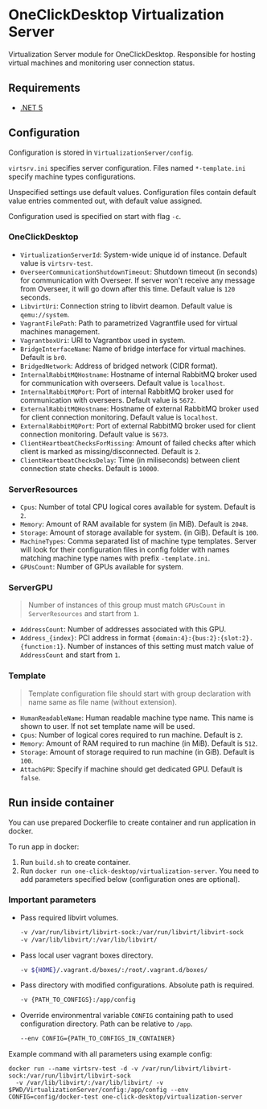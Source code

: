 # OneClickDesktop Virtualization Server

Virtualization Server module for OneClickDesktop. Responsible for hosting virtual machines and monitoring user connection status.

## Requirements

- [.NET 5](https://dotnet.microsoft.com/en-us/download/dotnet/5.0)
<!-- add libvirt and vagrant, maybe section about vagrant config? -->

## Configuration

Configuration is stored in `VirtualizationServer/config`.

`virtsrv.ini` specifies server configuration. Files named `*-template.ini` specify machine types configurations.

Unspecified settings use default values. Configuration files contain default value entries commented out, with default value assigned.

Configuration used is specified on start with flag `-c`.

### OneClickDesktop

- `VirtualizationServerId`: System-wide unique id of instance. Default value is `virtsrv-test`.
- `OverseerCommunicationShutdownTimeout`: Shutdown timeout (in seconds) for communication with Overseer. If server won't receive any message from Overseer, it will go down after this time. Default value is `120` seconds.
- `LibvirtUri`: Connection string to libvirt deamon. Default value is `qemu://system`.
- `VagrantFilePath`: Path to parametrized Vagrantfile used for virtual machines management.
- `VagrantboxUri`: URI to Vagrantbox used in system.
- `BridgeInterfaceName`: Name of bridge interface for virtual machines. Default is `br0`.
- `BridgedNetwork`: Address of bridged network (CIDR format).
- `InternalRabbitMQHostname`: Hostname of internal RabbitMQ broker used for communication with overseers. Default value is `localhost`.
- `InternalRabbitMQPort`: Port of internal RabbitMQ broker used for communication with overseers. Default value is `5672`.
- `ExternalRabbitMQHostname`: Hostname of external RabbitMQ broker used for client connection monitoring. Default value is `localhost`.
- `ExternalRabbitMQPort`: Port of external RabbitMQ broker used for client connection monitoring. Default value is `5673`.
- `ClientHeartbeatChecksForMissing`: Amount of failed checks after which client is marked as missing/disconnected. Default is `2`.
- `ClientHeartbeatChecksDelay`: Time (in miliseconds) between client connection state checks. Default is `10000`.

### ServerResources

- `Cpus`: Number of total CPU logical cores available for system. Default is `2`.
- `Memory`: Amount of RAM available for system (in MiB). Default is `2048`.
- `Storage`: Amount of storage available for system. (in GiB). Default is `100`.
- `MachineTypes`: Comma separated list of machine type templates. Server will look for their configuration files in config folder with names matching machine type names with prefix `-template.ini`.
- `GPUsCount`: Number of GPUs available for system.

### ServerGPU

> Number of instances of this group must match `GPUsCount` in `ServerResources` and start from `1`.

- `AddressCount`: Number of addresses associated with this GPU.
- `Address_{index}`: PCI address in format `{domain:4}:{bus:2}:{slot:2}.{function:1}`. Number of instances of this setting must match value of `AddressCount` and start from `1`.

### Template

> Template configuration file should start with group declaration with name same as file name (without extension).

- `HumanReadableName`: Human readable machine type name. This name is shown to user. If not set template name will be used.
- `Cpus`: Number of logical cores required to run machine. Default is `2`.
- `Memory`: Amount of RAM required to run machine (in MiB). Default is `512`.
- `Storage`: Amount of storage required to run machine (in GiB). Default is `100`.
- `AttachGPU`: Specify if machine should get dedicated GPU. Default is `false`.

## Run inside container

You can use prepared Dockerfile to create container and run application in docker.

To run app in docker:

1. Run `build.sh` to create container.
2. Run `docker run one-click-desktop/virtualization-server`. You need to add parameters specified below (configuration ones are optional).

### Important parameters

- Pass required libvirt volumes.

  ```BASH
  -v /var/run/libvirt/libvirt-sock:/var/run/libvirt/libvirt-sock
  -v /var/lib/libvirt/:/var/lib/libvirt/
  ```

- Pass local user vagrant boxes directory.

  ```BASH
  -v ${HOME}/.vagrant.d/boxes/:/root/.vagrant.d/boxes/
  ```

- Pass directory with modified configurations. Absolute path is required.

  ```BASH
  -v {PATH_TO_CONFIGS}:/app/config
  ```

- Override environmentral variable `CONFIG` containing path to used configuration directory. Path can be relative to `/app`.

  ```BASH
  --env CONFIG={PATH_TO_CONFIGS_IN_CONTAINER}
  ```

Example command with all parameters using example config:

```DOCKER
docker run --name virtsrv-test -d -v /var/run/libvirt/libvirt-sock:/var/run/libvirt/libvirt-sock
  -v /var/lib/libvirt/:/var/lib/libvirt/ -v $PWD/VirtualizationServer/config:/app/config --env CONFIG=config/docker-test one-click-desktop/virtualization-server
```

